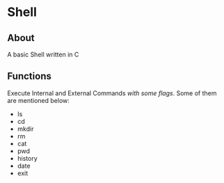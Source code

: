 # Shell

## About

A basic Shell written in C

## Functions

Execute Internal and External Commands *with some flags*. Some of them are mentioned below:
* ls
* cd
* mkdir
* rm
* cat
* pwd
* history
* date
* exit

